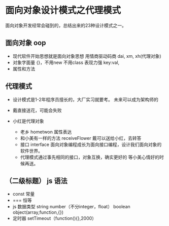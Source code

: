 # 面向对象设计模式之代理模式
 面向对象开发经常会碰到的，总结出来的23种设计模式之一。
## 面向对象 oop 
- 现代软件开始思想就是面向对象思想
  用情商驱动码商
 dai, xm, xh(代理对象)
- 对象字面量
 {}，不用new 不用class
  表现力强 key:val,
- 属性和方法


## 代理模式
- 设计模式是1-2年程序员擅长的，大厂实习就要考。
  未来可以成为架构师的
- 戴直接送花，可能会失败

- 小红是代理对象
  - 老乡 hometwon 属性表达
  - 和小美有一样的方法 receiveFlower
    戴可以送给小红，去转答
  - 接口 interface
   面向对象编程成长为面向接口编程，设计我们面向对象的软件世界。
  - 代理模式通过事先相同的接口，对象互换，确实更好的
    等小美心情好的时候再送。


## （二级标题） js 语法
- const 常量
- === 恒等
- js 数据类型
 string number（不分integer，float） boolean  object(array,function,{})  
 - 定时器 setTimeout（function(){},2000）